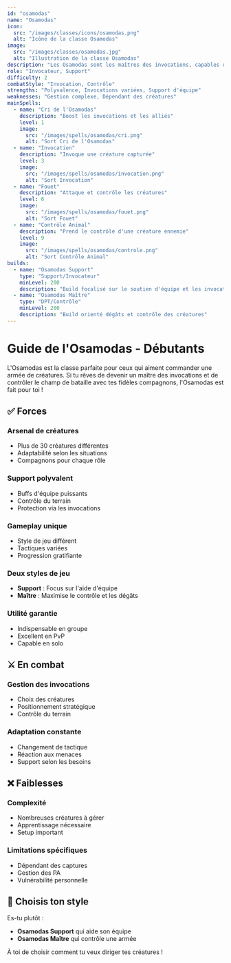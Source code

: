 ```yaml
---
id: "osamodas"
name: "Osamodas"
icon:
  src: "/images/classes/icons/osamodas.png"
  alt: "Icône de la classe Osamodas"
image:
  src: "/images/classes/osamodas.jpg"
  alt: "Illustration de la classe Osamodas"
description: "Les Osamodas sont les maîtres des invocations, capables de capturer et contrôler plus de 30 créatures différentes pour combattre à leurs côtés."
role: "Invocateur, Support"
difficulty: 2
combatStyle: "Invocation, Contrôle"
strengths: "Polyvalence, Invocations variées, Support d'équipe"
weaknesses: "Gestion complexe, Dépendant des créatures"
mainSpells:
  - name: "Cri de l'Osamodas"
    description: "Boost les invocations et les alliés"
    level: 1
    image:
      src: "/images/spells/osamodas/cri.png"
      alt: "Sort Cri de l'Osamodas"
  - name: "Invocation"
    description: "Invoque une créature capturée"
    level: 3
    image:
      src: "/images/spells/osamodas/invocation.png"
      alt: "Sort Invocation"
  - name: "Fouet"
    description: "Attaque et contrôle les créatures"
    level: 6
    image:
      src: "/images/spells/osamodas/fouet.png"
      alt: "Sort Fouet"
  - name: "Contrôle Animal"
    description: "Prend le contrôle d'une créature ennemie"
    level: 9
    image:
      src: "/images/spells/osamodas/controle.png"
      alt: "Sort Contrôle Animal"
builds:
  - name: "Osamodas Support"
    type: "Support/Invocateur"
    minLevel: 200
    description: "Build focalisé sur le soutien d'équipe et les invocations de support"
  - name: "Osamodas Maître"
    type: "DPT/Contrôle"
    minLevel: 200
    description: "Build orienté dégâts et contrôle des créatures"
---
```


# Guide de l'Osamodas - Débutants

L'Osamodas est la classe parfaite pour ceux qui aiment commander une armée de créatures. Si tu rêves de devenir un maître des invocations et de contrôler le champ de bataille avec tes fidèles compagnons, l'Osamodas est fait pour toi !

## ✅ Forces

### Arsenal de créatures
- Plus de 30 créatures différentes
- Adaptabilité selon les situations
- Compagnons pour chaque rôle

### Support polyvalent
- Buffs d'équipe puissants
- Contrôle du terrain
- Protection via les invocations

### Gameplay unique
- Style de jeu différent
- Tactiques variées
- Progression gratifiante

### Deux styles de jeu
- **Support** : Focus sur l'aide d'équipe
- **Maître** : Maximise le contrôle et les dégâts

### Utilité garantie
- Indispensable en groupe
- Excellent en PvP
- Capable en solo

## ⚔️ En combat

### Gestion des invocations
- Choix des créatures
- Positionnement stratégique
- Contrôle du terrain

### Adaptation constante
- Changement de tactique
- Réaction aux menaces
- Support selon les besoins

## ❌ Faiblesses

### Complexité
- Nombreuses créatures à gérer
- Apprentissage nécessaire
- Setup important

### Limitations spécifiques
- Dépendant des captures
- Gestion des PA
- Vulnérabilité personnelle

## 🤔 Choisis ton style

Es-tu plutôt :
- **Osamodas Support** qui aide son équipe
- **Osamodas Maître** qui contrôle une armée

À toi de choisir comment tu veux diriger tes créatures ! 